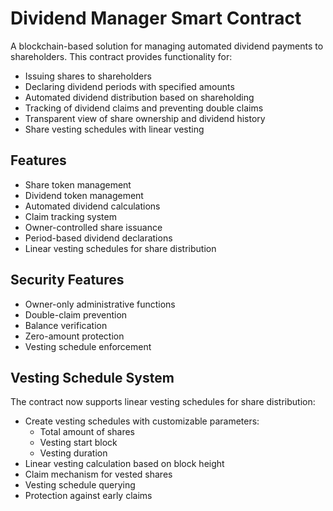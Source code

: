 # Dividend Manager Smart Contract

A blockchain-based solution for managing automated dividend payments to shareholders. This contract provides functionality for:

- Issuing shares to shareholders
- Declaring dividend periods with specified amounts
- Automated dividend distribution based on shareholding
- Tracking of dividend claims and preventing double claims
- Transparent view of share ownership and dividend history
- Share vesting schedules with linear vesting

## Features

- Share token management
- Dividend token management
- Automated dividend calculations
- Claim tracking system
- Owner-controlled share issuance
- Period-based dividend declarations
- Linear vesting schedules for share distribution

## Security Features

- Owner-only administrative functions
- Double-claim prevention
- Balance verification
- Zero-amount protection
- Vesting schedule enforcement

## Vesting Schedule System

The contract now supports linear vesting schedules for share distribution:

- Create vesting schedules with customizable parameters:
  - Total amount of shares
  - Vesting start block
  - Vesting duration
- Linear vesting calculation based on block height
- Claim mechanism for vested shares
- Vesting schedule querying
- Protection against early claims
